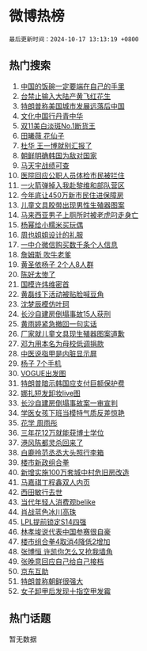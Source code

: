 # 微博热榜

`最后更新时间：2024-10-17 13:13:19 +0800`

## 热门搜索

1. [中国的饭碗一定要端在自己的手里](https://m.weibo.cn/search?containerid=100103type%3D1%26t%3D10%26q%3D%23%E4%B8%AD%E5%9B%BD%E7%9A%84%E9%A5%AD%E7%A2%97%E4%B8%80%E5%AE%9A%E8%A6%81%E7%AB%AF%E5%9C%A8%E8%87%AA%E5%B7%B1%E7%9A%84%E6%89%8B%E9%87%8C%23&stream_entry_id=51&isnewpage=1&extparam=seat%3D1%26c_type%3D51%26dgr%3D0%26cate%3D10103%26q%3D%2523%25E4%25B8%25AD%25E5%259B%25BD%25E7%259A%2584%25E9%25A5%25AD%25E7%25A2%2597%25E4%25B8%2580%25E5%25AE%259A%25E8%25A6%2581%25E7%25AB%25AF%25E5%259C%25A8%25E8%2587%25AA%25E5%25B7%25B1%25E7%259A%2584%25E6%2589%258B%25E9%2587%258C%2523%26pos%3D0%26filter_type%3Drealtimehot%26stream_entry_id%3D51%26display_time%3D1729141998%26pre_seqid%3D17291419986080381217388)
1. [台禁止输入大陆产黄飞红花生](https://m.weibo.cn/search?containerid=100103type%3D1%26t%3D10%26q%3D%23%E5%8F%B0%E7%A6%81%E6%AD%A2%E8%BE%93%E5%85%A5%E5%A4%A7%E9%99%86%E4%BA%A7%E9%BB%84%E9%A3%9E%E7%BA%A2%E8%8A%B1%E7%94%9F%23&stream_entry_id=31&isnewpage=1&extparam=seat%3D1%26lcate%3D5001%26flag%3D2%26band_rank%3D1%26q%3D%2523%25E5%258F%25B0%25E7%25A6%2581%25E6%25AD%25A2%25E8%25BE%2593%25E5%2585%25A5%25E5%25A4%25A7%25E9%2599%2586%25E4%25BA%25A7%25E9%25BB%2584%25E9%25A3%259E%25E7%25BA%25A2%25E8%258A%25B1%25E7%2594%259F%2523%26filter_type%3Drealtimehot%26c_type%3D31%26realpos%3D1%26cate%3D5001%26dgr%3D0%26pos%3D0%26stream_entry_id%3D31%26display_time%3D1729141998%26pre_seqid%3D17291419986080381217388)
1. [特朗普称美国城市发展远落后中国](https://m.weibo.cn/search?containerid=100103type%3D1%26t%3D10%26q%3D%23%E7%89%B9%E6%9C%97%E6%99%AE%E7%A7%B0%E7%BE%8E%E5%9B%BD%E5%9F%8E%E5%B8%82%E5%8F%91%E5%B1%95%E8%BF%9C%E8%90%BD%E5%90%8E%E4%B8%AD%E5%9B%BD%23&stream_entry_id=31&isnewpage=1&extparam=seat%3D1%26lcate%3D5001%26flag%3D0%26band_rank%3D2%26q%3D%2523%25E7%2589%25B9%25E6%259C%2597%25E6%2599%25AE%25E7%25A7%25B0%25E7%25BE%258E%25E5%259B%25BD%25E5%259F%258E%25E5%25B8%2582%25E5%258F%2591%25E5%25B1%2595%25E8%25BF%259C%25E8%2590%25BD%25E5%2590%258E%25E4%25B8%25AD%25E5%259B%25BD%2523%26filter_type%3Drealtimehot%26c_type%3D31%26realpos%3D2%26cate%3D5001%26dgr%3D0%26pos%3D1%26stream_entry_id%3D31%26display_time%3D1729141998%26pre_seqid%3D17291419986080381217388)
1. [文化中国行丹青中华](https://m.weibo.cn/search?containerid=100103type%3D1%26t%3D10%26q%3D%23%E6%96%87%E5%8C%96%E4%B8%AD%E5%9B%BD%E8%A1%8C%E4%B8%B9%E9%9D%92%E4%B8%AD%E5%8D%8E%23&stream_entry_id=31&isnewpage=1&extparam=seat%3D1%26lcate%3D5001%26flag%3D0%26band_rank%3D3%26q%3D%2523%25E6%2596%2587%25E5%258C%2596%25E4%25B8%25AD%25E5%259B%25BD%25E8%25A1%258C%25E4%25B8%25B9%25E9%259D%2592%25E4%25B8%25AD%25E5%258D%258E%2523%26filter_type%3Drealtimehot%26c_type%3D31%26realpos%3D3%26cate%3D5001%26dgr%3D0%26pos%3D2%26stream_entry_id%3D31%26display_time%3D1729141998%26pre_seqid%3D17291419986080381217388)
1. [双11美白淡斑No.1断货王](https://m.weibo.cn/search?containerid=100103type%3D1%26t%3D10%26q%3D%23%E5%8F%8C11%E7%BE%8E%E7%99%BD%E6%B7%A1%E6%96%91No.1%E6%96%AD%E8%B4%A7%E7%8E%8B%23&stream_entry_id=31&isnewpage=1&extparam=seat%3D1%26lcate%3D5001%26band_rank%3D4%26q%3D%2523%25E5%258F%258C11%25E7%25BE%258E%25E7%2599%25BD%25E6%25B7%25A1%25E6%2596%2591No.1%25E6%2596%25AD%25E8%25B4%25A7%25E7%258E%258B%2523%26is_ad_pos%3D1%26filter_type%3Drealtimehot%26adid%3D259376%26c_type%3D31%26cate%3D5001%26topic_ad%3D1%26dgr%3D0%26pos%3D3%26stream_entry_id%3D31%26display_time%3D1729141998%26pre_seqid%3D17291419986080381217388)
1. [田曦薇 花仙子](https://m.weibo.cn/search?containerid=100103type%3D1%26t%3D10%26q%3D%E7%94%B0%E6%9B%A6%E8%96%87+%E8%8A%B1%E4%BB%99%E5%AD%90&stream_entry_id=31&isnewpage=1&extparam=seat%3D1%26lcate%3D5001%26flag%3D1%26band_rank%3D4%26q%3D%25E7%2594%25B0%25E6%259B%25A6%25E8%2596%2587%2520%25E8%258A%25B1%25E4%25BB%2599%25E5%25AD%2590%26filter_type%3Drealtimehot%26c_type%3D31%26realpos%3D4%26cate%3D5001%26dgr%3D0%26pos%3D4%26stream_entry_id%3D31%26display_time%3D1729141998%26pre_seqid%3D17291419986080381217388)
1. [杜华 王一博就别汇报了](https://m.weibo.cn/search?containerid=100103type%3D1%26t%3D10%26q%3D%E6%9D%9C%E5%8D%8E+%E7%8E%8B%E4%B8%80%E5%8D%9A%E5%B0%B1%E5%88%AB%E6%B1%87%E6%8A%A5%E4%BA%86&stream_entry_id=31&isnewpage=1&extparam=seat%3D1%26lcate%3D5001%26flag%3D1%26band_rank%3D5%26q%3D%25E6%259D%259C%25E5%258D%258E%2520%25E7%258E%258B%25E4%25B8%2580%25E5%258D%259A%25E5%25B0%25B1%25E5%2588%25AB%25E6%25B1%2587%25E6%258A%25A5%25E4%25BA%2586%26filter_type%3Drealtimehot%26c_type%3D31%26realpos%3D5%26cate%3D5001%26dgr%3D0%26pos%3D5%26stream_entry_id%3D31%26display_time%3D1729141998%26pre_seqid%3D17291419986080381217388)
1. [朝鲜明确韩国为敌对国家](https://m.weibo.cn/search?containerid=100103type%3D1%26t%3D10%26q%3D%23%E6%9C%9D%E9%B2%9C%E6%98%8E%E7%A1%AE%E9%9F%A9%E5%9B%BD%E4%B8%BA%E6%95%8C%E5%AF%B9%E5%9B%BD%E5%AE%B6%23&stream_entry_id=31&isnewpage=1&extparam=seat%3D1%26lcate%3D5001%26flag%3D1%26band_rank%3D6%26q%3D%2523%25E6%259C%259D%25E9%25B2%259C%25E6%2598%258E%25E7%25A1%25AE%25E9%259F%25A9%25E5%259B%25BD%25E4%25B8%25BA%25E6%2595%258C%25E5%25AF%25B9%25E5%259B%25BD%25E5%25AE%25B6%2523%26filter_type%3Drealtimehot%26c_type%3D31%26realpos%3D6%26cate%3D5001%26dgr%3D0%26pos%3D6%26stream_entry_id%3D31%26display_time%3D1729141998%26pre_seqid%3D17291419986080381217388)
1. [马天宇战绩可查](https://m.weibo.cn/search?containerid=100103type%3D1%26t%3D10%26q%3D%23%E9%A9%AC%E5%A4%A9%E5%AE%87%E6%88%98%E7%BB%A9%E5%8F%AF%E6%9F%A5%23&stream_entry_id=31&isnewpage=1&extparam=seat%3D1%26lcate%3D5001%26flag%3D0%26band_rank%3D7%26q%3D%2523%25E9%25A9%25AC%25E5%25A4%25A9%25E5%25AE%2587%25E6%2588%2598%25E7%25BB%25A9%25E5%258F%25AF%25E6%259F%25A5%2523%26filter_type%3Drealtimehot%26c_type%3D31%26realpos%3D7%26cate%3D5001%26dgr%3D0%26pos%3D7%26stream_entry_id%3D31%26display_time%3D1729141998%26pre_seqid%3D17291419986080381217388)
1. [医院回应公职人员体检市民被拦住](https://m.weibo.cn/search?containerid=100103type%3D1%26t%3D10%26q%3D%23%E5%8C%BB%E9%99%A2%E5%9B%9E%E5%BA%94%E5%85%AC%E8%81%8C%E4%BA%BA%E5%91%98%E4%BD%93%E6%A3%80%E5%B8%82%E6%B0%91%E8%A2%AB%E6%8B%A6%E4%BD%8F%23&stream_entry_id=31&isnewpage=1&extparam=seat%3D1%26lcate%3D5001%26flag%3D0%26band_rank%3D8%26q%3D%2523%25E5%258C%25BB%25E9%2599%25A2%25E5%259B%259E%25E5%25BA%2594%25E5%2585%25AC%25E8%2581%258C%25E4%25BA%25BA%25E5%2591%2598%25E4%25BD%2593%25E6%25A3%2580%25E5%25B8%2582%25E6%25B0%2591%25E8%25A2%25AB%25E6%258B%25A6%25E4%25BD%258F%2523%26filter_type%3Drealtimehot%26c_type%3D31%26realpos%3D8%26cate%3D5001%26dgr%3D0%26pos%3D8%26stream_entry_id%3D31%26display_time%3D1729141998%26pre_seqid%3D17291419986080381217388)
1. [一火箭弹掉入我赴黎维和部队营区](https://m.weibo.cn/search?containerid=100103type%3D1%26t%3D10%26q%3D%23%E4%B8%80%E7%81%AB%E7%AE%AD%E5%BC%B9%E6%8E%89%E5%85%A5%E6%88%91%E8%B5%B4%E9%BB%8E%E7%BB%B4%E5%92%8C%E9%83%A8%E9%98%9F%E8%90%A5%E5%8C%BA%23&stream_entry_id=31&isnewpage=1&extparam=seat%3D1%26lcate%3D5001%26flag%3D0%26band_rank%3D9%26q%3D%2523%25E4%25B8%2580%25E7%2581%25AB%25E7%25AE%25AD%25E5%25BC%25B9%25E6%258E%2589%25E5%2585%25A5%25E6%2588%2591%25E8%25B5%25B4%25E9%25BB%258E%25E7%25BB%25B4%25E5%2592%258C%25E9%2583%25A8%25E9%2598%259F%25E8%2590%25A5%25E5%258C%25BA%2523%26filter_type%3Drealtimehot%26c_type%3D31%26realpos%3D9%26cate%3D5001%26dgr%3D0%26pos%3D9%26stream_entry_id%3D31%26display_time%3D1729141998%26pre_seqid%3D17291419986080381217388)
1. [今年底让450万新市民住进保障房](https://m.weibo.cn/search?containerid=100103type%3D1%26t%3D10%26q%3D%23%E4%BB%8A%E5%B9%B4%E5%BA%95%E8%AE%A9450%E4%B8%87%E6%96%B0%E5%B8%82%E6%B0%91%E4%BD%8F%E8%BF%9B%E4%BF%9D%E9%9A%9C%E6%88%BF%23&stream_entry_id=31&isnewpage=1&extparam=seat%3D1%26lcate%3D5001%26flag%3D1%26band_rank%3D10%26q%3D%2523%25E4%25BB%258A%25E5%25B9%25B4%25E5%25BA%2595%25E8%25AE%25A9450%25E4%25B8%2587%25E6%2596%25B0%25E5%25B8%2582%25E6%25B0%2591%25E4%25BD%258F%25E8%25BF%259B%25E4%25BF%259D%25E9%259A%259C%25E6%2588%25BF%2523%26filter_type%3Drealtimehot%26c_type%3D31%26realpos%3D10%26cate%3D5001%26dgr%3D0%26pos%3D10%26stream_entry_id%3D31%26display_time%3D1729141998%26pre_seqid%3D17291419986080381217388)
1. [儿童文具胶带出现男性生殖器图案](https://m.weibo.cn/search?containerid=100103type%3D1%26t%3D10%26q%3D%23%E5%84%BF%E7%AB%A5%E6%96%87%E5%85%B7%E8%83%B6%E5%B8%A6%E5%87%BA%E7%8E%B0%E7%94%B7%E6%80%A7%E7%94%9F%E6%AE%96%E5%99%A8%E5%9B%BE%E6%A1%88%23&stream_entry_id=31&isnewpage=1&extparam=seat%3D1%26lcate%3D5001%26flag%3D2%26band_rank%3D11%26q%3D%2523%25E5%2584%25BF%25E7%25AB%25A5%25E6%2596%2587%25E5%2585%25B7%25E8%2583%25B6%25E5%25B8%25A6%25E5%2587%25BA%25E7%258E%25B0%25E7%2594%25B7%25E6%2580%25A7%25E7%2594%259F%25E6%25AE%2596%25E5%2599%25A8%25E5%259B%25BE%25E6%25A1%2588%2523%26filter_type%3Drealtimehot%26c_type%3D31%26realpos%3D11%26cate%3D5001%26dgr%3D0%26pos%3D11%26stream_entry_id%3D31%26display_time%3D1729141998%26pre_seqid%3D17291419986080381217388)
1. [马来西亚男子上厕所时被老虎叼走身亡](https://m.weibo.cn/search?containerid=100103type%3D1%26t%3D10%26q%3D%23%E9%A9%AC%E6%9D%A5%E8%A5%BF%E4%BA%9A%E7%94%B7%E5%AD%90%E4%B8%8A%E5%8E%95%E6%89%80%E6%97%B6%E8%A2%AB%E8%80%81%E8%99%8E%E5%8F%BC%E8%B5%B0%E8%BA%AB%E4%BA%A1%23&stream_entry_id=31&isnewpage=1&extparam=seat%3D1%26lcate%3D5001%26flag%3D0%26band_rank%3D12%26q%3D%2523%25E9%25A9%25AC%25E6%259D%25A5%25E8%25A5%25BF%25E4%25BA%259A%25E7%2594%25B7%25E5%25AD%2590%25E4%25B8%258A%25E5%258E%2595%25E6%2589%2580%25E6%2597%25B6%25E8%25A2%25AB%25E8%2580%2581%25E8%2599%258E%25E5%258F%25BC%25E8%25B5%25B0%25E8%25BA%25AB%25E4%25BA%25A1%2523%26filter_type%3Drealtimehot%26c_type%3D31%26realpos%3D12%26cate%3D5001%26dgr%3D0%26pos%3D12%26stream_entry_id%3D31%26display_time%3D1729141998%26pre_seqid%3D17291419986080381217388)
1. [杨幂给小糯米买玩偶](https://m.weibo.cn/search?containerid=100103type%3D1%26t%3D10%26q%3D%23%E6%9D%A8%E5%B9%82%E7%BB%99%E5%B0%8F%E7%B3%AF%E7%B1%B3%E4%B9%B0%E7%8E%A9%E5%81%B6%23&stream_entry_id=31&isnewpage=1&extparam=seat%3D1%26lcate%3D5001%26flag%3D2%26band_rank%3D13%26q%3D%2523%25E6%259D%25A8%25E5%25B9%2582%25E7%25BB%2599%25E5%25B0%258F%25E7%25B3%25AF%25E7%25B1%25B3%25E4%25B9%25B0%25E7%258E%25A9%25E5%2581%25B6%2523%26filter_type%3Drealtimehot%26c_type%3D31%26realpos%3D13%26cate%3D5001%26dgr%3D0%26pos%3D13%26stream_entry_id%3D31%26display_time%3D1729141998%26pre_seqid%3D17291419986080381217388)
1. [周也姐姐设计的礼服](https://m.weibo.cn/search?containerid=100103type%3D1%26t%3D10%26q%3D%23%E5%91%A8%E4%B9%9F%E5%A7%90%E5%A7%90%E8%AE%BE%E8%AE%A1%E7%9A%84%E7%A4%BC%E6%9C%8D%23&stream_entry_id=31&isnewpage=1&extparam=seat%3D1%26lcate%3D5001%26flag%3D1%26band_rank%3D14%26q%3D%2523%25E5%2591%25A8%25E4%25B9%259F%25E5%25A7%2590%25E5%25A7%2590%25E8%25AE%25BE%25E8%25AE%25A1%25E7%259A%2584%25E7%25A4%25BC%25E6%259C%258D%2523%26filter_type%3Drealtimehot%26c_type%3D31%26realpos%3D14%26cate%3D5001%26dgr%3D0%26pos%3D14%26stream_entry_id%3D31%26display_time%3D1729141998%26pre_seqid%3D17291419986080381217388)
1. [一中介微信购买数千条个人信息](https://m.weibo.cn/search?containerid=100103type%3D1%26t%3D10%26q%3D%23%E4%B8%80%E4%B8%AD%E4%BB%8B%E5%BE%AE%E4%BF%A1%E8%B4%AD%E4%B9%B0%E6%95%B0%E5%8D%83%E6%9D%A1%E4%B8%AA%E4%BA%BA%E4%BF%A1%E6%81%AF%23&stream_entry_id=31&isnewpage=1&extparam=seat%3D1%26lcate%3D5001%26flag%3D1%26band_rank%3D15%26q%3D%2523%25E4%25B8%2580%25E4%25B8%25AD%25E4%25BB%258B%25E5%25BE%25AE%25E4%25BF%25A1%25E8%25B4%25AD%25E4%25B9%25B0%25E6%2595%25B0%25E5%258D%2583%25E6%259D%25A1%25E4%25B8%25AA%25E4%25BA%25BA%25E4%25BF%25A1%25E6%2581%25AF%2523%26filter_type%3Drealtimehot%26c_type%3D31%26realpos%3D15%26cate%3D5001%26dgr%3D0%26pos%3D15%26stream_entry_id%3D31%26display_time%3D1729141998%26pre_seqid%3D17291419986080381217388)
1. [詹姆斯 吹牛老爹](https://m.weibo.cn/search?containerid=100103type%3D1%26t%3D10%26q%3D%E8%A9%B9%E5%A7%86%E6%96%AF+%E5%90%B9%E7%89%9B%E8%80%81%E7%88%B9&stream_entry_id=31&isnewpage=1&extparam=seat%3D1%26lcate%3D5001%26flag%3D1%26band_rank%3D16%26q%3D%25E8%25A9%25B9%25E5%25A7%2586%25E6%2596%25AF%2520%25E5%2590%25B9%25E7%2589%259B%25E8%2580%2581%25E7%2588%25B9%26filter_type%3Drealtimehot%26c_type%3D31%26realpos%3D16%26cate%3D5001%26dgr%3D0%26pos%3D16%26stream_entry_id%3D31%26display_time%3D1729141998%26pre_seqid%3D17291419986080381217388)
1. [黄圣依杨子 2个人8人群](https://m.weibo.cn/search?containerid=100103type%3D1%26t%3D10%26q%3D%E9%BB%84%E5%9C%A3%E4%BE%9D%E6%9D%A8%E5%AD%90+2%E4%B8%AA%E4%BA%BA8%E4%BA%BA%E7%BE%A4&stream_entry_id=31&isnewpage=1&extparam=seat%3D1%26lcate%3D5001%26flag%3D1%26band_rank%3D17%26q%3D%25E9%25BB%2584%25E5%259C%25A3%25E4%25BE%259D%25E6%259D%25A8%25E5%25AD%2590%25202%25E4%25B8%25AA%25E4%25BA%25BA8%25E4%25BA%25BA%25E7%25BE%25A4%26filter_type%3Drealtimehot%26c_type%3D31%26realpos%3D17%26cate%3D5001%26dgr%3D0%26pos%3D17%26stream_entry_id%3D31%26display_time%3D1729141998%26pre_seqid%3D17291419986080381217388)
1. [陈好太惨了](https://m.weibo.cn/search?containerid=100103type%3D1%26t%3D10%26q%3D%E9%99%88%E5%A5%BD%E5%A4%AA%E6%83%A8%E4%BA%86&stream_entry_id=31&isnewpage=1&extparam=seat%3D1%26lcate%3D5001%26flag%3D0%26band_rank%3D18%26q%3D%25E9%2599%2588%25E5%25A5%25BD%25E5%25A4%25AA%25E6%2583%25A8%25E4%25BA%2586%26filter_type%3Drealtimehot%26c_type%3D31%26realpos%3D18%26cate%3D5001%26dgr%3D0%26pos%3D18%26stream_entry_id%3D31%26display_time%3D1729141998%26pre_seqid%3D17291419986080381217388)
1. [国模许炜维密首](https://m.weibo.cn/search?containerid=100103type%3D1%26t%3D10%26q%3D%E5%9B%BD%E6%A8%A1%E8%AE%B8%E7%82%9C%E7%BB%B4%E5%AF%86%E9%A6%96&stream_entry_id=31&isnewpage=1&extparam=seat%3D1%26lcate%3D5001%26flag%3D1%26band_rank%3D19%26q%3D%25E5%259B%25BD%25E6%25A8%25A1%25E8%25AE%25B8%25E7%2582%259C%25E7%25BB%25B4%25E5%25AF%2586%25E9%25A6%2596%26filter_type%3Drealtimehot%26c_type%3D31%26realpos%3D19%26cate%3D5001%26dgr%3D0%26pos%3D19%26stream_entry_id%3D31%26display_time%3D1729141998%26pre_seqid%3D17291419986080381217388)
1. [黄磊线下活动被贴脸喊豆角](https://m.weibo.cn/search?containerid=100103type%3D1%26t%3D10%26q%3D%23%E9%BB%84%E7%A3%8A%E7%BA%BF%E4%B8%8B%E6%B4%BB%E5%8A%A8%E8%A2%AB%E8%B4%B4%E8%84%B8%E5%96%8A%E8%B1%86%E8%A7%92%23&stream_entry_id=31&isnewpage=1&extparam=seat%3D1%26lcate%3D5001%26flag%3D0%26band_rank%3D20%26q%3D%2523%25E9%25BB%2584%25E7%25A3%258A%25E7%25BA%25BF%25E4%25B8%258B%25E6%25B4%25BB%25E5%258A%25A8%25E8%25A2%25AB%25E8%25B4%25B4%25E8%2584%25B8%25E5%2596%258A%25E8%25B1%2586%25E8%25A7%2592%2523%26filter_type%3Drealtimehot%26c_type%3D31%26realpos%3D20%26cate%3D5001%26dgr%3D0%26pos%3D20%26stream_entry_id%3D31%26display_time%3D1729141998%26pre_seqid%3D17291419986080381217388)
1. [沈梦辰模仿叶珂](https://m.weibo.cn/search?containerid=100103type%3D1%26t%3D10%26q%3D%23%E6%B2%88%E6%A2%A6%E8%BE%B0%E6%A8%A1%E4%BB%BF%E5%8F%B6%E7%8F%82%23&stream_entry_id=31&isnewpage=1&extparam=seat%3D1%26lcate%3D5001%26flag%3D2%26band_rank%3D21%26q%3D%2523%25E6%25B2%2588%25E6%25A2%25A6%25E8%25BE%25B0%25E6%25A8%25A1%25E4%25BB%25BF%25E5%258F%25B6%25E7%258F%2582%2523%26filter_type%3Drealtimehot%26c_type%3D31%26realpos%3D21%26cate%3D5001%26dgr%3D0%26pos%3D21%26stream_entry_id%3D31%26display_time%3D1729141998%26pre_seqid%3D17291419986080381217388)
1. [长沙自建房倒塌事故15人获刑](https://m.weibo.cn/search?containerid=100103type%3D1%26t%3D10%26q%3D%23%E9%95%BF%E6%B2%99%E8%87%AA%E5%BB%BA%E6%88%BF%E5%80%92%E5%A1%8C%E4%BA%8B%E6%95%8515%E4%BA%BA%E8%8E%B7%E5%88%91%23&stream_entry_id=31&isnewpage=1&extparam=seat%3D1%26lcate%3D5001%26flag%3D1%26band_rank%3D22%26q%3D%2523%25E9%2595%25BF%25E6%25B2%2599%25E8%2587%25AA%25E5%25BB%25BA%25E6%2588%25BF%25E5%2580%2592%25E5%25A1%258C%25E4%25BA%258B%25E6%2595%258515%25E4%25BA%25BA%25E8%258E%25B7%25E5%2588%2591%2523%26filter_type%3Drealtimehot%26c_type%3D31%26realpos%3D22%26cate%3D5001%26dgr%3D0%26pos%3D22%26stream_entry_id%3D31%26display_time%3D1729141998%26pre_seqid%3D17291419986080381217388)
1. [黄雨婷紧急撤回一句实话](https://m.weibo.cn/search?containerid=100103type%3D1%26t%3D10%26q%3D%23%E9%BB%84%E9%9B%A8%E5%A9%B7%E7%B4%A7%E6%80%A5%E6%92%A4%E5%9B%9E%E4%B8%80%E5%8F%A5%E5%AE%9E%E8%AF%9D%23&stream_entry_id=31&isnewpage=1&extparam=seat%3D1%26lcate%3D5001%26flag%3D1%26band_rank%3D23%26q%3D%2523%25E9%25BB%2584%25E9%259B%25A8%25E5%25A9%25B7%25E7%25B4%25A7%25E6%2580%25A5%25E6%2592%25A4%25E5%259B%259E%25E4%25B8%2580%25E5%258F%25A5%25E5%25AE%259E%25E8%25AF%259D%2523%26filter_type%3Drealtimehot%26c_type%3D31%26realpos%3D23%26cate%3D5001%26dgr%3D0%26pos%3D23%26stream_entry_id%3D31%26display_time%3D1729141998%26pre_seqid%3D17291419986080381217388)
1. [厂家就儿童文具现生殖器图案道歉](https://m.weibo.cn/search?containerid=100103type%3D1%26t%3D10%26q%3D%23%E5%8E%82%E5%AE%B6%E5%B0%B1%E5%84%BF%E7%AB%A5%E6%96%87%E5%85%B7%E7%8E%B0%E7%94%9F%E6%AE%96%E5%99%A8%E5%9B%BE%E6%A1%88%E9%81%93%E6%AD%89%23&stream_entry_id=31&isnewpage=1&extparam=seat%3D1%26lcate%3D5001%26flag%3D1%26band_rank%3D24%26q%3D%2523%25E5%258E%2582%25E5%25AE%25B6%25E5%25B0%25B1%25E5%2584%25BF%25E7%25AB%25A5%25E6%2596%2587%25E5%2585%25B7%25E7%258E%25B0%25E7%2594%259F%25E6%25AE%2596%25E5%2599%25A8%25E5%259B%25BE%25E6%25A1%2588%25E9%2581%2593%25E6%25AD%2589%2523%26filter_type%3Drealtimehot%26c_type%3D31%26realpos%3D24%26cate%3D5001%26dgr%3D0%26pos%3D24%26stream_entry_id%3D31%26display_time%3D1729141998%26pre_seqid%3D17291419986080381217388)
1. [邓为用本名为母校低调捐款](https://m.weibo.cn/search?containerid=100103type%3D1%26t%3D10%26q%3D%E9%82%93%E4%B8%BA%E7%94%A8%E6%9C%AC%E5%90%8D%E4%B8%BA%E6%AF%8D%E6%A0%A1%E4%BD%8E%E8%B0%83%E6%8D%90%E6%AC%BE&stream_entry_id=31&isnewpage=1&extparam=seat%3D1%26lcate%3D5001%26flag%3D1%26band_rank%3D25%26q%3D%25E9%2582%2593%25E4%25B8%25BA%25E7%2594%25A8%25E6%259C%25AC%25E5%2590%258D%25E4%25B8%25BA%25E6%25AF%258D%25E6%25A0%25A1%25E4%25BD%258E%25E8%25B0%2583%25E6%258D%2590%25E6%25AC%25BE%26filter_type%3Drealtimehot%26c_type%3D31%26realpos%3D25%26cate%3D5001%26dgr%3D0%26pos%3D25%26stream_entry_id%3D31%26display_time%3D1729141998%26pre_seqid%3D17291419986080381217388)
1. [中医说指甲是内脏显示屏](https://m.weibo.cn/search?containerid=100103type%3D1%26t%3D10%26q%3D%23%E4%B8%AD%E5%8C%BB%E8%AF%B4%E6%8C%87%E7%94%B2%E6%98%AF%E5%86%85%E8%84%8F%E6%98%BE%E7%A4%BA%E5%B1%8F%23&stream_entry_id=31&isnewpage=1&extparam=seat%3D1%26lcate%3D5001%26flag%3D0%26band_rank%3D26%26q%3D%2523%25E4%25B8%25AD%25E5%258C%25BB%25E8%25AF%25B4%25E6%258C%2587%25E7%2594%25B2%25E6%2598%25AF%25E5%2586%2585%25E8%2584%258F%25E6%2598%25BE%25E7%25A4%25BA%25E5%25B1%258F%2523%26filter_type%3Drealtimehot%26c_type%3D31%26realpos%3D26%26cate%3D5001%26dgr%3D0%26pos%3D26%26stream_entry_id%3D31%26display_time%3D1729141998%26pre_seqid%3D17291419986080381217388)
1. [杨子 7个手机](https://m.weibo.cn/search?containerid=100103type%3D1%26t%3D10%26q%3D%E6%9D%A8%E5%AD%90+7%E4%B8%AA%E6%89%8B%E6%9C%BA&stream_entry_id=31&isnewpage=1&extparam=seat%3D1%26lcate%3D5001%26flag%3D1%26band_rank%3D27%26q%3D%25E6%259D%25A8%25E5%25AD%2590%25207%25E4%25B8%25AA%25E6%2589%258B%25E6%259C%25BA%26filter_type%3Drealtimehot%26c_type%3D31%26realpos%3D27%26cate%3D5001%26dgr%3D0%26pos%3D27%26stream_entry_id%3D31%26display_time%3D1729141998%26pre_seqid%3D17291419986080381217388)
1. [VOGUE出发图](https://m.weibo.cn/search?containerid=100103type%3D1%26t%3D10%26q%3D%23VOGUE%E5%87%BA%E5%8F%91%E5%9B%BE%23&stream_entry_id=31&isnewpage=1&extparam=seat%3D1%26lcate%3D5001%26flag%3D1%26band_rank%3D28%26q%3D%2523VOGUE%25E5%2587%25BA%25E5%258F%2591%25E5%259B%25BE%2523%26filter_type%3Drealtimehot%26c_type%3D31%26realpos%3D28%26cate%3D5001%26dgr%3D0%26pos%3D28%26stream_entry_id%3D31%26display_time%3D1729141998%26pre_seqid%3D17291419986080381217388)
1. [特朗普暗示韩国应支付巨额保护费](https://m.weibo.cn/search?containerid=100103type%3D1%26t%3D10%26q%3D%23%E7%89%B9%E6%9C%97%E6%99%AE%E6%9A%97%E7%A4%BA%E9%9F%A9%E5%9B%BD%E5%BA%94%E6%94%AF%E4%BB%98%E5%B7%A8%E9%A2%9D%E4%BF%9D%E6%8A%A4%E8%B4%B9%23&stream_entry_id=31&isnewpage=1&extparam=seat%3D1%26lcate%3D5001%26flag%3D0%26band_rank%3D29%26q%3D%2523%25E7%2589%25B9%25E6%259C%2597%25E6%2599%25AE%25E6%259A%2597%25E7%25A4%25BA%25E9%259F%25A9%25E5%259B%25BD%25E5%25BA%2594%25E6%2594%25AF%25E4%25BB%2598%25E5%25B7%25A8%25E9%25A2%259D%25E4%25BF%259D%25E6%258A%25A4%25E8%25B4%25B9%2523%26filter_type%3Drealtimehot%26c_type%3D31%26realpos%3D29%26cate%3D5001%26dgr%3D0%26pos%3D29%26stream_entry_id%3D31%26display_time%3D1729141998%26pre_seqid%3D17291419986080381217388)
1. [娜扎短发卸妆live图](https://m.weibo.cn/search?containerid=100103type%3D1%26t%3D10%26q%3D%23%E5%A8%9C%E6%89%8E%E7%9F%AD%E5%8F%91%E5%8D%B8%E5%A6%86live%E5%9B%BE%23&stream_entry_id=31&isnewpage=1&extparam=seat%3D1%26lcate%3D5001%26flag%3D1%26band_rank%3D30%26q%3D%2523%25E5%25A8%259C%25E6%2589%258E%25E7%259F%25AD%25E5%258F%2591%25E5%258D%25B8%25E5%25A6%2586live%25E5%259B%25BE%2523%26filter_type%3Drealtimehot%26c_type%3D31%26realpos%3D30%26cate%3D5001%26dgr%3D0%26pos%3D30%26stream_entry_id%3D31%26display_time%3D1729141998%26pre_seqid%3D17291419986080381217388)
1. [长沙自建房倒塌事故案一审宣判](https://m.weibo.cn/search?containerid=100103type%3D1%26t%3D10%26q%3D%23%E9%95%BF%E6%B2%99%E8%87%AA%E5%BB%BA%E6%88%BF%E5%80%92%E5%A1%8C%E4%BA%8B%E6%95%85%E6%A1%88%E4%B8%80%E5%AE%A1%E5%AE%A3%E5%88%A4%23&stream_entry_id=31&isnewpage=1&extparam=seat%3D1%26lcate%3D5001%26flag%3D1%26band_rank%3D31%26q%3D%2523%25E9%2595%25BF%25E6%25B2%2599%25E8%2587%25AA%25E5%25BB%25BA%25E6%2588%25BF%25E5%2580%2592%25E5%25A1%258C%25E4%25BA%258B%25E6%2595%2585%25E6%25A1%2588%25E4%25B8%2580%25E5%25AE%25A1%25E5%25AE%25A3%25E5%2588%25A4%2523%26filter_type%3Drealtimehot%26c_type%3D31%26realpos%3D31%26cate%3D5001%26dgr%3D0%26pos%3D31%26stream_entry_id%3D31%26display_time%3D1729141998%26pre_seqid%3D17291419986080381217388)
1. [学医女孩下班当模特气质反差惊艳](https://m.weibo.cn/search?containerid=100103type%3D1%26t%3D10%26q%3D%23%E5%AD%A6%E5%8C%BB%E5%A5%B3%E5%AD%A9%E4%B8%8B%E7%8F%AD%E5%BD%93%E6%A8%A1%E7%89%B9%E6%B0%94%E8%B4%A8%E5%8F%8D%E5%B7%AE%E6%83%8A%E8%89%B3%23&stream_entry_id=31&isnewpage=1&extparam=seat%3D1%26lcate%3D5001%26flag%3D1%26band_rank%3D32%26q%3D%2523%25E5%25AD%25A6%25E5%258C%25BB%25E5%25A5%25B3%25E5%25AD%25A9%25E4%25B8%258B%25E7%258F%25AD%25E5%25BD%2593%25E6%25A8%25A1%25E7%2589%25B9%25E6%25B0%2594%25E8%25B4%25A8%25E5%258F%258D%25E5%25B7%25AE%25E6%2583%258A%25E8%2589%25B3%2523%26filter_type%3Drealtimehot%26c_type%3D31%26realpos%3D32%26cate%3D5001%26dgr%3D0%26pos%3D32%26stream_entry_id%3D31%26display_time%3D1729141998%26pre_seqid%3D17291419986080381217388)
1. [花学 周雨彤](https://m.weibo.cn/search?containerid=100103type%3D1%26t%3D10%26q%3D%E8%8A%B1%E5%AD%A6+%E5%91%A8%E9%9B%A8%E5%BD%A4&stream_entry_id=31&isnewpage=1&extparam=seat%3D1%26lcate%3D5001%26flag%3D0%26band_rank%3D33%26q%3D%25E8%258A%25B1%25E5%25AD%25A6%2520%25E5%2591%25A8%25E9%259B%25A8%25E5%25BD%25A4%26filter_type%3Drealtimehot%26c_type%3D31%26realpos%3D33%26cate%3D5001%26dgr%3D0%26pos%3D33%26stream_entry_id%3D31%26display_time%3D1729141998%26pre_seqid%3D17291419986080381217388)
1. [三年花12万就能获博士学位](https://m.weibo.cn/search?containerid=100103type%3D1%26t%3D10%26q%3D%23%E4%B8%89%E5%B9%B4%E8%8A%B112%E4%B8%87%E5%B0%B1%E8%83%BD%E8%8E%B7%E5%8D%9A%E5%A3%AB%E5%AD%A6%E4%BD%8D%23&stream_entry_id=31&isnewpage=1&extparam=seat%3D1%26lcate%3D5001%26flag%3D1%26band_rank%3D34%26q%3D%2523%25E4%25B8%2589%25E5%25B9%25B4%25E8%258A%25B112%25E4%25B8%2587%25E5%25B0%25B1%25E8%2583%25BD%25E8%258E%25B7%25E5%258D%259A%25E5%25A3%25AB%25E5%25AD%25A6%25E4%25BD%258D%2523%26filter_type%3Drealtimehot%26c_type%3D31%26realpos%3D34%26cate%3D5001%26dgr%3D0%26pos%3D34%26stream_entry_id%3D31%26display_time%3D1729141998%26pre_seqid%3D17291419986080381217388)
1. [港风陈都灵杀回来了](https://m.weibo.cn/search?containerid=100103type%3D1%26t%3D10%26q%3D%23%E6%B8%AF%E9%A3%8E%E9%99%88%E9%83%BD%E7%81%B5%E6%9D%80%E5%9B%9E%E6%9D%A5%E4%BA%86%23&stream_entry_id=31&isnewpage=1&extparam=seat%3D1%26lcate%3D5001%26flag%3D1%26band_rank%3D35%26q%3D%2523%25E6%25B8%25AF%25E9%25A3%258E%25E9%2599%2588%25E9%2583%25BD%25E7%2581%25B5%25E6%259D%2580%25E5%259B%259E%25E6%259D%25A5%25E4%25BA%2586%2523%26filter_type%3Drealtimehot%26c_type%3D31%26realpos%3D35%26cate%3D5001%26dgr%3D0%26pos%3D35%26stream_entry_id%3D31%26display_time%3D1729141998%26pre_seqid%3D17291419986080381217388)
1. [白鹿拎范丞丞大头照行李箱](https://m.weibo.cn/search?containerid=100103type%3D1%26t%3D10%26q%3D%23%E7%99%BD%E9%B9%BF%E6%8B%8E%E8%8C%83%E4%B8%9E%E4%B8%9E%E5%A4%A7%E5%A4%B4%E7%85%A7%E8%A1%8C%E6%9D%8E%E7%AE%B1%23&stream_entry_id=31&isnewpage=1&extparam=seat%3D1%26lcate%3D5001%26flag%3D1%26band_rank%3D36%26q%3D%2523%25E7%2599%25BD%25E9%25B9%25BF%25E6%258B%258E%25E8%258C%2583%25E4%25B8%259E%25E4%25B8%259E%25E5%25A4%25A7%25E5%25A4%25B4%25E7%2585%25A7%25E8%25A1%258C%25E6%259D%258E%25E7%25AE%25B1%2523%26filter_type%3Drealtimehot%26c_type%3D31%26realpos%3D36%26cate%3D5001%26dgr%3D0%26pos%3D36%26stream_entry_id%3D31%26display_time%3D1729141998%26pre_seqid%3D17291419986080381217388)
1. [楼市新政组合拳](https://m.weibo.cn/search?containerid=100103type%3D1%26t%3D10%26q%3D%23%E6%A5%BC%E5%B8%82%E6%96%B0%E6%94%BF%E7%BB%84%E5%90%88%E6%8B%B3%23&stream_entry_id=31&isnewpage=1&extparam=seat%3D1%26lcate%3D5001%26flag%3D1%26band_rank%3D37%26q%3D%2523%25E6%25A5%25BC%25E5%25B8%2582%25E6%2596%25B0%25E6%2594%25BF%25E7%25BB%2584%25E5%2590%2588%25E6%258B%25B3%2523%26filter_type%3Drealtimehot%26c_type%3D31%26realpos%3D37%26cate%3D5001%26dgr%3D0%26pos%3D37%26stream_entry_id%3D31%26display_time%3D1729141998%26pre_seqid%3D17291419986080381217388)
1. [新增实施100万套城中村危旧房改造](https://m.weibo.cn/search?containerid=100103type%3D1%26t%3D10%26q%3D%23%E6%96%B0%E5%A2%9E%E5%AE%9E%E6%96%BD100%E4%B8%87%E5%A5%97%E5%9F%8E%E4%B8%AD%E6%9D%91%E5%8D%B1%E6%97%A7%E6%88%BF%E6%94%B9%E9%80%A0%23&stream_entry_id=31&isnewpage=1&extparam=seat%3D1%26lcate%3D5001%26flag%3D0%26band_rank%3D38%26q%3D%2523%25E6%2596%25B0%25E5%25A2%259E%25E5%25AE%259E%25E6%2596%25BD100%25E4%25B8%2587%25E5%25A5%2597%25E5%259F%258E%25E4%25B8%25AD%25E6%259D%2591%25E5%258D%25B1%25E6%2597%25A7%25E6%2588%25BF%25E6%2594%25B9%25E9%2580%25A0%2523%26filter_type%3Drealtimehot%26c_type%3D31%26realpos%3D38%26cate%3D5001%26dgr%3D0%26pos%3D38%26stream_entry_id%3D31%26display_time%3D1729141998%26pre_seqid%3D17291419986080381217388)
1. [马嘉祺丁程鑫双人内页](https://m.weibo.cn/search?containerid=100103type%3D1%26t%3D10%26q%3D%23%E9%A9%AC%E5%98%89%E7%A5%BA%E4%B8%81%E7%A8%8B%E9%91%AB%E5%8F%8C%E4%BA%BA%E5%86%85%E9%A1%B5%23&stream_entry_id=31&isnewpage=1&extparam=seat%3D1%26lcate%3D5001%26flag%3D1%26band_rank%3D39%26q%3D%2523%25E9%25A9%25AC%25E5%2598%2589%25E7%25A5%25BA%25E4%25B8%2581%25E7%25A8%258B%25E9%2591%25AB%25E5%258F%258C%25E4%25BA%25BA%25E5%2586%2585%25E9%25A1%25B5%2523%26filter_type%3Drealtimehot%26c_type%3D31%26realpos%3D39%26cate%3D5001%26dgr%3D0%26pos%3D39%26stream_entry_id%3D31%26display_time%3D1729141998%26pre_seqid%3D17291419986080381217388)
1. [西田敏行去世](https://m.weibo.cn/search?containerid=100103type%3D1%26t%3D10%26q%3D%23%E8%A5%BF%E7%94%B0%E6%95%8F%E8%A1%8C%E5%8E%BB%E4%B8%96%23&stream_entry_id=31&isnewpage=1&extparam=seat%3D1%26lcate%3D5001%26flag%3D1%26band_rank%3D40%26q%3D%2523%25E8%25A5%25BF%25E7%2594%25B0%25E6%2595%258F%25E8%25A1%258C%25E5%258E%25BB%25E4%25B8%2596%2523%26filter_type%3Drealtimehot%26c_type%3D31%26realpos%3D40%26cate%3D5001%26dgr%3D0%26pos%3D40%26stream_entry_id%3D31%26display_time%3D1729141998%26pre_seqid%3D17291419986080381217388)
1. [当代年轻人消费观belike](https://m.weibo.cn/search?containerid=100103type%3D1%26t%3D10%26q%3D%E5%BD%93%E4%BB%A3%E5%B9%B4%E8%BD%BB%E4%BA%BA%E6%B6%88%E8%B4%B9%E8%A7%82belike&stream_entry_id=31&isnewpage=1&extparam=seat%3D1%26lcate%3D5001%26flag%3D0%26band_rank%3D41%26q%3D%25E5%25BD%2593%25E4%25BB%25A3%25E5%25B9%25B4%25E8%25BD%25BB%25E4%25BA%25BA%25E6%25B6%2588%25E8%25B4%25B9%25E8%25A7%2582belike%26filter_type%3Drealtimehot%26adid%3D259468%26c_type%3D31%26realpos%3D41%26cate%3D5001%26dgr%3D0%26pos%3D41%26stream_entry_id%3D31%26display_time%3D1729141998%26pre_seqid%3D17291419986080381217388)
1. [肖战蓝色冰川高珠](https://m.weibo.cn/search?containerid=100103type%3D1%26t%3D10%26q%3D%23%E8%82%96%E6%88%98%E8%93%9D%E8%89%B2%E5%86%B0%E5%B7%9D%E9%AB%98%E7%8F%A0%23&stream_entry_id=31&isnewpage=1&extparam=seat%3D1%26lcate%3D5001%26flag%3D1%26band_rank%3D42%26q%3D%2523%25E8%2582%2596%25E6%2588%2598%25E8%2593%259D%25E8%2589%25B2%25E5%2586%25B0%25E5%25B7%259D%25E9%25AB%2598%25E7%258F%25A0%2523%26filter_type%3Drealtimehot%26c_type%3D31%26realpos%3D42%26cate%3D5001%26dgr%3D0%26pos%3D42%26stream_entry_id%3D31%26display_time%3D1729141998%26pre_seqid%3D17291419986080381217388)
1. [LPL提前锁定S14四强](https://m.weibo.cn/search?containerid=100103type%3D1%26t%3D10%26q%3D%23LPL%E6%8F%90%E5%89%8D%E9%94%81%E5%AE%9AS14%E5%9B%9B%E5%BC%BA%23&stream_entry_id=31&isnewpage=1&extparam=seat%3D1%26lcate%3D5001%26flag%3D1%26band_rank%3D43%26q%3D%2523LPL%25E6%258F%2590%25E5%2589%258D%25E9%2594%2581%25E5%25AE%259AS14%25E5%259B%259B%25E5%25BC%25BA%2523%26filter_type%3Drealtimehot%26c_type%3D31%26realpos%3D43%26cate%3D5001%26dgr%3D0%26pos%3D43%26stream_entry_id%3D31%26display_time%3D1729141998%26pre_seqid%3D17291419986080381217388)
1. [林孝埈说代表中国参赛很自豪](https://m.weibo.cn/search?containerid=100103type%3D1%26t%3D10%26q%3D%23%E6%9E%97%E5%AD%9D%E5%9F%88%E8%AF%B4%E4%BB%A3%E8%A1%A8%E4%B8%AD%E5%9B%BD%E5%8F%82%E8%B5%9B%E5%BE%88%E8%87%AA%E8%B1%AA%23&stream_entry_id=31&isnewpage=1&extparam=seat%3D1%26lcate%3D5001%26flag%3D1%26band_rank%3D44%26q%3D%2523%25E6%259E%2597%25E5%25AD%259D%25E5%259F%2588%25E8%25AF%25B4%25E4%25BB%25A3%25E8%25A1%25A8%25E4%25B8%25AD%25E5%259B%25BD%25E5%258F%2582%25E8%25B5%259B%25E5%25BE%2588%25E8%2587%25AA%25E8%25B1%25AA%2523%26filter_type%3Drealtimehot%26c_type%3D31%26realpos%3D44%26cate%3D5001%26dgr%3D0%26pos%3D44%26stream_entry_id%3D31%26display_time%3D1729141998%26pre_seqid%3D17291419986080381217388)
1. [楼市组合拳4取消4降低2增加](https://m.weibo.cn/search?containerid=100103type%3D1%26t%3D10%26q%3D%23%E6%A5%BC%E5%B8%82%E7%BB%84%E5%90%88%E6%8B%B34%E5%8F%96%E6%B6%884%E9%99%8D%E4%BD%8E2%E5%A2%9E%E5%8A%A0%23&stream_entry_id=31&isnewpage=1&extparam=seat%3D1%26lcate%3D5001%26flag%3D0%26band_rank%3D45%26q%3D%2523%25E6%25A5%25BC%25E5%25B8%2582%25E7%25BB%2584%25E5%2590%2588%25E6%258B%25B34%25E5%258F%2596%25E6%25B6%25884%25E9%2599%258D%25E4%25BD%258E2%25E5%25A2%259E%25E5%258A%25A0%2523%26filter_type%3Drealtimehot%26c_type%3D31%26realpos%3D45%26cate%3D5001%26dgr%3D0%26pos%3D45%26stream_entry_id%3D31%26display_time%3D1729141998%26pre_seqid%3D17291419986080381217388)
1. [张博恒 许凯你怎么又抢我墙角](https://m.weibo.cn/search?containerid=100103type%3D1%26t%3D10%26q%3D%E5%BC%A0%E5%8D%9A%E6%81%92+%E8%AE%B8%E5%87%AF%E4%BD%A0%E6%80%8E%E4%B9%88%E5%8F%88%E6%8A%A2%E6%88%91%E5%A2%99%E8%A7%92&stream_entry_id=31&isnewpage=1&extparam=seat%3D1%26lcate%3D5001%26flag%3D1%26band_rank%3D46%26q%3D%25E5%25BC%25A0%25E5%258D%259A%25E6%2581%2592%2520%25E8%25AE%25B8%25E5%2587%25AF%25E4%25BD%25A0%25E6%2580%258E%25E4%25B9%2588%25E5%258F%2588%25E6%258A%25A2%25E6%2588%2591%25E5%25A2%2599%25E8%25A7%2592%26filter_type%3Drealtimehot%26c_type%3D31%26realpos%3D46%26cate%3D5001%26dgr%3D0%26pos%3D46%26stream_entry_id%3D31%26display_time%3D1729141998%26pre_seqid%3D17291419986080381217388)
1. [张晚意回应自己给自己接档](https://m.weibo.cn/search?containerid=100103type%3D1%26t%3D10%26q%3D%23%E5%BC%A0%E6%99%9A%E6%84%8F%E5%9B%9E%E5%BA%94%E8%87%AA%E5%B7%B1%E7%BB%99%E8%87%AA%E5%B7%B1%E6%8E%A5%E6%A1%A3%23&stream_entry_id=31&isnewpage=1&extparam=seat%3D1%26lcate%3D5001%26flag%3D1%26band_rank%3D47%26q%3D%2523%25E5%25BC%25A0%25E6%2599%259A%25E6%2584%258F%25E5%259B%259E%25E5%25BA%2594%25E8%2587%25AA%25E5%25B7%25B1%25E7%25BB%2599%25E8%2587%25AA%25E5%25B7%25B1%25E6%258E%25A5%25E6%25A1%25A3%2523%26filter_type%3Drealtimehot%26c_type%3D31%26realpos%3D47%26cate%3D5001%26dgr%3D0%26pos%3D47%26stream_entry_id%3D31%26display_time%3D1729141998%26pre_seqid%3D17291419986080381217388)
1. [京东互助](https://m.weibo.cn/search?containerid=100103type%3D1%26t%3D10%26q%3D%E4%BA%AC%E4%B8%9C%E4%BA%92%E5%8A%A9&stream_entry_id=31&isnewpage=1&extparam=seat%3D1%26lcate%3D5001%26flag%3D0%26band_rank%3D48%26q%3D%25E4%25BA%25AC%25E4%25B8%259C%25E4%25BA%2592%25E5%258A%25A9%26filter_type%3Drealtimehot%26c_type%3D31%26realpos%3D48%26cate%3D5001%26dgr%3D0%26pos%3D48%26stream_entry_id%3D31%26display_time%3D1729141998%26pre_seqid%3D17291419986080381217388)
1. [特朗普称朝鲜很强大](https://m.weibo.cn/search?containerid=100103type%3D1%26t%3D10%26q%3D%23%E7%89%B9%E6%9C%97%E6%99%AE%E7%A7%B0%E6%9C%9D%E9%B2%9C%E5%BE%88%E5%BC%BA%E5%A4%A7%23&stream_entry_id=31&isnewpage=1&extparam=seat%3D1%26lcate%3D5001%26flag%3D0%26band_rank%3D49%26q%3D%2523%25E7%2589%25B9%25E6%259C%2597%25E6%2599%25AE%25E7%25A7%25B0%25E6%259C%259D%25E9%25B2%259C%25E5%25BE%2588%25E5%25BC%25BA%25E5%25A4%25A7%2523%26filter_type%3Drealtimehot%26c_type%3D31%26realpos%3D49%26cate%3D5001%26dgr%3D0%26pos%3D49%26stream_entry_id%3D31%26display_time%3D1729141998%26pre_seqid%3D17291419986080381217388)
1. [女子卸甲后发现十指空甲发霉](https://m.weibo.cn/search?containerid=100103type%3D1%26t%3D10%26q%3D%23%E5%A5%B3%E5%AD%90%E5%8D%B8%E7%94%B2%E5%90%8E%E5%8F%91%E7%8E%B0%E5%8D%81%E6%8C%87%E7%A9%BA%E7%94%B2%E5%8F%91%E9%9C%89%23&stream_entry_id=31&isnewpage=1&extparam=seat%3D1%26lcate%3D5001%26flag%3D0%26band_rank%3D50%26q%3D%2523%25E5%25A5%25B3%25E5%25AD%2590%25E5%258D%25B8%25E7%2594%25B2%25E5%2590%258E%25E5%258F%2591%25E7%258E%25B0%25E5%258D%2581%25E6%258C%2587%25E7%25A9%25BA%25E7%2594%25B2%25E5%258F%2591%25E9%259C%2589%2523%26filter_type%3Drealtimehot%26c_type%3D31%26realpos%3D50%26cate%3D5001%26dgr%3D0%26pos%3D50%26stream_entry_id%3D31%26display_time%3D1729141998%26pre_seqid%3D17291419986080381217388)

## 热门话题

暂无数据

